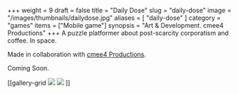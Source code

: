 +++
weight = 9
draft = false
title = "Daily Dose"
slug = "daily-dose"
image = "/images/thumbnails/dailydose.jpg"
aliases = [
	"daily-dose"
]
category = "games"
items = ["Mobile game"]
synopsis = "Art & Development. cmee4 Productions"
+++
A puzzle platformer about post-scarcity corporatism and coffee. In space.

Made in collaboration with [cmee4 Productions](http://www.cmee4.com.au).

Coming Soon.

[[gallery-grid
![](http://oddgoo.io.s3.amazonaws.com/covers/DailyDose/1.jpg)
![](http://oddgoo.io.s3.amazonaws.com/covers/DailyDose/2.jpg)
]]